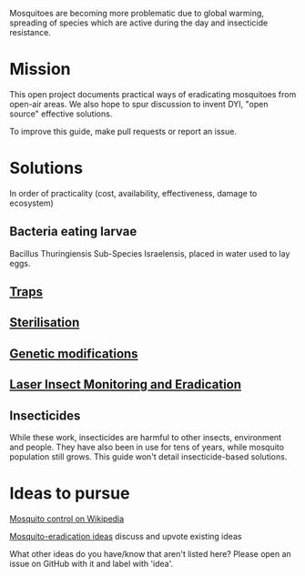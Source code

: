 Mosquitoes are becoming more problematic due to global warming, spreading of species which are active during the day and insecticide resistance.

# Mission

This open project documents practical ways of eradicating mosquitoes from open-air areas. We also hope to spur discussion to invent DYI, "open source" effective solutions.

To improve this guide, make pull requests or report an issue.


# Solutions

In order of practicality (cost, availability, effectiveness, damage to ecosystem)

## Bacteria eating larvae

‎Bacillus Thuringiensis Sub-Species Israelensis, placed in water used to lay eggs.

## [Traps](https://github.com/mariusa/mosquito-eradication/wiki/Traps)


## [Sterilisation](https://github.com/mariusa/mosquito-eradication/wiki/Sterilisation)



## [Genetic modifications](https://github.com/mariusa/mosquito-eradication/wiki/Genetic-modifications)



## [Laser Insect Monitoring and Eradication](https://github.com/mariusa/mosquito-eradication/wiki/Laser-Insect-Monitoring-and-Eradication)


## Insecticides

While these work, insecticides are harmful to other insects, environment and people. They have also been in use for tens of years, while mosquito population still grows.
This guide won't detail insecticide-based solutions.


# Ideas to pursue

[Mosquito control on Wikipedia](https://en.wikipedia.org/wiki/Mosquito_control)

[Mosquito-eradication ideas](https://github.com/mariusa/mosquito-eradication/issues) discuss and upvote existing ideas

What other ideas do you have/know that aren't listed here? Please open an issue on GitHub with it and label with 'idea'.







